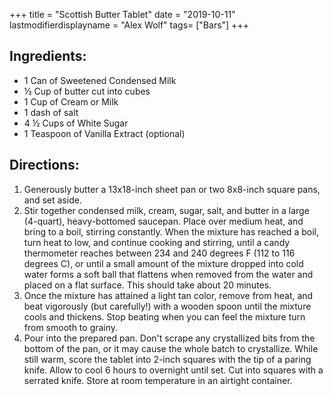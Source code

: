 +++
title = "Scottish Butter Tablet"
date = "2019-10-11"
lastmodifierdisplayname = "Alex Wolf"
tags= ["Bars"]
+++
## Ingredients:

* 1 Can of Sweetened Condensed Milk
* ½ Cup of butter cut into cubes
* 1 Cup of Cream or Milk
* 1 dash of salt
* 4 ½ Cups of White Sugar
* 1 Teaspoon of Vanilla Extract (optional)

## Directions:

1.	Generously butter a 13x18-inch sheet pan or two 8x8-inch square pans, and set aside.
2.	Stir together condensed milk, cream, sugar, salt, and butter in a large (4-quart), heavy-bottomed saucepan. Place over medium heat, and bring to a boil, stirring constantly. When the mixture has reached a boil, turn heat to low, and continue cooking and stirring, until a candy thermometer reaches between 234 and 240 degrees F (112 to 116 degrees C), or until a small amount of the mixture dropped into cold water forms a soft ball that flattens when removed from the water and placed on a flat surface. This should take about 20 minutes.
3.	Once the mixture has attained a light tan color, remove from heat, and beat vigorously (but carefully!) with a wooden spoon until the mixture cools and thickens. Stop beating when you can feel the mixture turn from smooth to grainy.
4.	Pour into the prepared pan. Don't scrape any crystallized bits from the bottom of the pan, or it may cause the whole batch to crystallize. While still warm, score the tablet into 2-inch squares with the tip of a paring knife. Allow to cool 6 hours to overnight until set. Cut into squares with a serrated knife. Store at room temperature in an airtight container.
